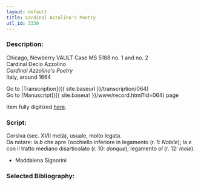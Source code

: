 ```yaml
---
layout: default
title: Cardinal Azzolino's Poetry
utl_id: 3330
---
```


###  Description:

Chicago, Newberry VAULT Case MS 5188 no. 1 and no. 2<br>
Cardinal Decio Azzolino<br>
_Cardinal Azzolino's Poetry_<br>
Italy, around 1664

Go to [Transcription]({{ site.baseurl }}/transcription/064)<br>
Go to [Manuscript]({{ site.baseurl }}/www/record.html?id=064) page 

Item fully digitized [here](https://collections.newberry.org/asset-management/2KXJ8Z9UZSD1).

###  Script:

Corsiva (sec. XVII metà), usuale, molto legata.<br>
Da notare: la _b_ che apre l’occhiello inferiore in legamento (r. 1: _Nobile_); la _e_ con il tratto mediano disarticolato (r. 10: _donque_); legamento _ol_ (r. 12: _mole_).<br>
- Maddalena Signorini

###  Selected Bibliography:



